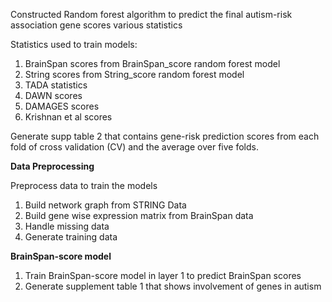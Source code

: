 Constructed Random forest algorithm to predict the final autism-risk association gene scores various statistics

Statistics used to train models:
1. BrainSpan scores from BrainSpan_score random forest model
2. String scores from String_score random forest model
3. TADA statistics
4. DAWN scores
5. DAMAGES scores
6. Krishnan et al scores

Generate supp table 2 that contains gene-risk prediction scores from each fold of cross validation (CV) and the average over five folds.

**Data Preprocessing**

Preprocess data to train the models
1. Build network graph from STRING Data
2. Build gene wise expression matrix from BrainSpan data
3. Handle missing data
4. Generate training data

**BrainSpan-score model**

1. Train BrainSpan-score model in layer 1 to predict BrainSpan scores
2. Generate supplement table 1 that shows involvement of genes in autism
